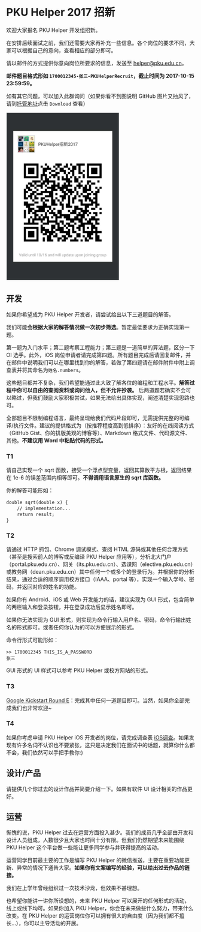 # PKU Helper 2017 招新

欢迎大家报名 PKU Helper 开发组招新。

在安排后续面试之前，我们还需要大家再补充一些信息。各个岗位的要求不同，大家可以根据自己的意向，查看相应的部分即可。

请以邮件的方式提供你意向岗位所要求的信息，发送至 helper@pku.edu.cn。

**邮件题目格式形如 `1700012345-张三-PKUHelperRecruit`，截止时间为 2017-10-15 23:59:59。**

如有其它问题，可以加入此群询问（如果你看不到图说明 GitHub 图片又抽风了，请到[托管地址](https://github.com/PKUHelper/Recruit2017/blob/master/pkuhelper_recruit_2017_wechat_qrcode.jpg)点击 `Download` 查看）

<img src='https://raw.githubusercontent.com/PKUHelper/Recruit2017/master/pkuhelper_recruit_2017_wechat_qrcode.jpg' width="300px" style='border: #f1f1f1 solid 1px'/>

## 开发

如果你希望成为 PKU Helper 开发者，请尝试给出以下三道题目的解答。

我们可能**会根据大家的解答情况做一次初步筛选**。暂定最低要求为正确实现第一题。

第一题为入门水平；第二题考察工程能力；第三题是一道简单的算法题，区分一下 OI 选手。此外，iOS 岗位申请者请完成第四题。所有题目完成后请回复邮件，并在邮件中说明我们可以在哪里找到你的解答，若做了第四题请在邮件附件中附上调查表并将其命名为`姓名.numbers`。

这些题目都并不复杂，我们希望能通过此大致了解各位的编程和工程水平。**解答过程中你可以自由的查阅资料或询问他人，但不允许抄袭。** 后两道题若确实不会可以略过，但我们鼓励大家积极尝试，如果无法给出具体实现，阐述清楚实现思路也可。

全部题目不限制编程语言，最终呈现给我们代码片段即可，无需提供完整的可编译/执行文件。建议的提供格式为（按推荐程度高到低排序）：友好的在线阅读方式（GitHub Gist、你的排版美观的博客等）、Markdown 格式文件、代码源文件、其他。**不建议用 Word 中粘贴代码的形式。**

### T1

请自己实现一个 sqrt 函数，接受一个浮点型变量，返回其算数平方根，返回结果在 1e-6 的误差范围内相等即可。**不得调用语言原生的 sqrt 库函数。**

你的解答可能形如：
```
double sqrt(double x) {
    // implementation...
    return result;
}
```

### T2

请通过 HTTP 抓包、Chrome 调试模式、查阅 HTML 源码或其他任何合理方式（甚至是搜索前人的博客或反编译 PKU Helper 应用等），分析北大门户（portal.pku.edu.cn）、网关（its.pku.edu.cn）、选课网（elective.pku.edu.cn）或教务网（dean.pku.edu.cn）其中任何一个或多个的登录行为。并根据你的分析结果，通过合适的顺序调用校方接口（IAAA、portal 等），实现一个输入学号、密码，并返回对应的姓名的功能。

如果你有 Android、iOS 或 Web 开发能力的话，建议实现为 GUI 形式，包含简单的两栏输入和登录按钮，并在登录成功后显示姓名即可。

如果你无法实现为 GUI 形式，则实现为命令行输入用户名、密码，命令行输出姓名的形式即可。或者任何你认为的可以方便展示的形式。

命令行形式可能形如：
```
>> 1700012345 THIS_IS_A_PASSWORD
张三
```

GUI 形式的 UI 样式可以参考 PKU Helper 或校方网站的形式。

### T3

[Google Kickstart Round E](https://codejam.withgoogle.com/codejam/contest/12234486/dashboard)：完成其中任何一道题目即可。当然，如果你全部完成我们也非常欢迎~

### T4
如果你考虑申请 PKU Helper iOS 开发者的岗位，请完成调查表 [iOS调查](https://github.com/PKUHelper/Recruit2017/blob/master/iOS调查.numbers)。如果发现有许多名词不认识也不要紧张，这只是决定我们在面试中的话题，就算你什么都不会，我们依然可以手把手教你:)

## 设计/产品

请提供几个你过去的设计作品并简要介绍一下。如果有软件 UI 设计相关的作品更好。

## 运营

惭愧的说，PKU Helper 过去在运营方面投入甚少。我们的成员几乎全部由开发和设计人员组成，人数很少且大家也时间十分有限。但我们仍然期望未来能围绕 PKU Helper 这个平台做一些能让更多同学参与并获得提高的活动。

运营同学目前最主要的工作是编写 PKU Helper 的微信推送，主要在重要功能更新、异常的情况下通告大家。**如果你有文案编写的经验，可以给出过去作品的链接。**

我们在上学年曾经组织过一次技术沙龙，但效果不甚理想。

也希望你能讲一讲你所设想的，未来 PKU Helper 可以展开的任何形式的活动，线上或线下均可。如果你加入 PKU Helper，你会在未来做些什么努力，带来什么改变。在 PKU Helper 的运营岗位你可以拥有很大的自由度（因为我们都不擅长…），你可以主导活动的开展。

